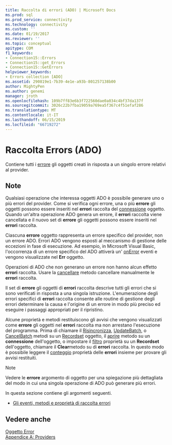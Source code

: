 ```yaml
---
title: Raccolta di errori (ADO) | Microsoft Docs
ms.prod: sql
ms.prod_service: connectivity
ms.technology: connectivity
ms.custom: ''
ms.date: 01/19/2017
ms.reviewer: ''
ms.topic: conceptual
apitype: COM
f1_keywords:
- Connection15::Errors
- Connection15::get_Errors
- Connection15::GetErrors
helpviewer_keywords:
- Errors collection [ADO]
ms.assetid: 290819e1-7b39-4e1e-a93b-801257138b00
author: MightyPen
ms.author: genemi
manager: jroth
ms.openlocfilehash: 109b7ff83e6b3f722560dae0a034c4bf37da137f
ms.sourcegitcommit: 3026c22b7fba19059a769ea5f367c4f51efaf286
ms.translationtype: MT
ms.contentlocale: it-IT
ms.lasthandoff: 06/15/2019
ms.locfileid: "66719272"
---
```

# <a name="errors-collection-ado"></a>Raccolta Errors (ADO)
Contiene tutti i [errore](../../../ado/reference/ado-api/error-object.md) gli oggetti creati in risposta a un singolo errore relativi al provider.  
  
## <a name="remarks"></a>Note  
 Qualsiasi operazione che interessa oggetti ADO è possibile generare uno o più errori del provider. Come si verifica ogni errore, una o più **errore** gli oggetti possono essere inseriti nel **errori** raccolta del [connessione](../../../ado/reference/ado-api/connection-object-ado.md) oggetto. Quando un'altra operazione ADO genera un errore, il **errori** raccolta viene cancellata e il nuovo set di **errore** gli oggetti possono essere inseriti nel **errori** raccolta.  
  
 Ciascuna **errore** oggetto rappresenta un errore specifico del provider, non un errore ADO. Errori ADO vengono esposti al meccanismo di gestione delle eccezioni in fase di esecuzione. Ad esempio, in Microsoft Visual Basic, l'occorrenza di un errore specifico del ADO attiverà un' [onError](../../../ado/reference/rds-api/onerror-event-rds.md) eventi e vengono visualizzate nel **Err** oggetto.  
  
 Operazioni di ADO che non generano un errore non hanno alcun effetto **errori** raccolta. Usare la [cancellare](../../../ado/reference/ado-api/clear-method-ado.md) metodo cancellare manualmente le **errori** raccolta.  
  
 Il set di **errore** gli oggetti di **errori** raccolta descrive tutti gli errori che si sono verificati in risposta a una singola istruzione. L'enumerazione degli errori specifici di **errori** raccolta consente alle routine di gestione degli errori determinare la causa e l'origine di un errore in modo più preciso ed eseguire i passaggi appropriati per il ripristino.  
  
 Alcune proprietà e metodi restituiscono gli avvisi che vengono visualizzati come **errore** gli oggetti nel **errori** raccolta ma non arrestano l'esecuzione del programma. Prima di chiamare il [Risincronizza](../../../ado/reference/ado-api/resync-method.md), [UpdateBatch](../../../ado/reference/ado-api/updatebatch-method.md), o [CancelBatch](../../../ado/reference/ado-api/cancelbatch-method-ado.md) metodi su un [Recordset](../../../ado/reference/ado-api/recordset-object-ado.md) oggetto, il [aprire](../../../ado/reference/ado-api/open-method-ado-connection.md) metodo su un **connessione** dell'oggetto, o impostare il [filtro](../../../ado/reference/ado-api/filter-property.md) proprietà su un **Recordset** dell'oggetto, chiamare il **Clear**metodo su di **errori** raccolta. In questo modo è possibile leggere il [conteggio](../../../ado/reference/ado-api/count-property-ado.md) proprietà delle **errori** insieme per provare gli avvisi restituiti.  
  
> [!NOTE]
>  Vedere le **errore** argomento di oggetto per una spiegazione più dettagliata del modo in cui una singola operazione di ADO può generare più errori.  
  
 In questa sezione contiene gli argomenti seguenti.  
  
-   [Gli eventi, metodi e proprietà di raccolta errori](../../../ado/reference/ado-api/errors-collection-properties-methods-and-events.md)  
  
## <a name="see-also"></a>Vedere anche  
 [Oggetto Error](../../../ado/reference/ado-api/error-object.md)   
 [Appendice A: Providers](../../../ado/guide/appendixes/appendix-a-providers.md)
